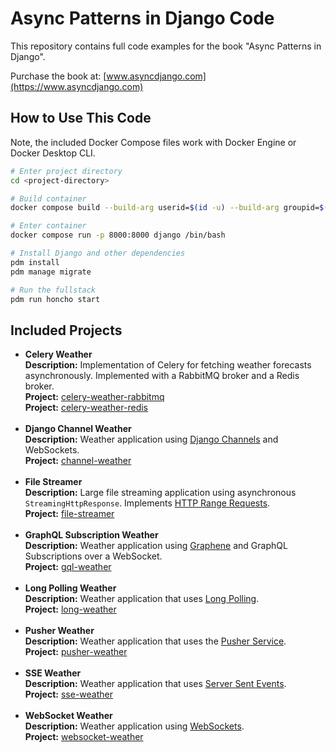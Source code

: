 # Async Patterns in Django Code

This repository contains full code examples for the book "Async Patterns in Django".

Purchase the book at: [www.asyncdjango.com](https://www.asyncdjango.com)

## How to Use This Code

Note, the included Docker Compose files work with Docker Engine or Docker Desktop CLI.

```bash
# Enter project directory
cd <project-directory>

# Build container
docker compose build --build-arg userid=$(id -u) --build-arg groupid=$(id -g)

# Enter container
docker compose run -p 8000:8000 django /bin/bash

# Install Django and other dependencies
pdm install
pdm manage migrate

# Run the fullstack
pdm run honcho start
```

## Included Projects

- **Celery Weather**<br>
**Description:** Implementation of Celery for fetching weather forecasts asynchronously. Implemented with a RabbitMQ broker and a Redis broker.<br>
**Project:** [celery-weather-rabbitmq](celery-weather-rabbitmq)<br>
**Project:** [celery-weather-redis](celery-weather-redis)<br><br>
- **Django Channel Weather**<br>
**Description:** Weather application using [Django Channels](https://channels.readthedocs.io/) and WebSockets.<br>
**Project:** [channel-weather](channel-weather)<br><br>
- **File Streamer**<br>
**Description:** Large file streaming application using asynchronous `StreamingHttpResponse`. Implements [HTTP Range Requests](https://developer.mozilla.org/en-US/docs/Web/HTTP/Range_requests).<br>
**Project:** [file-streamer](file-streamer)<br><br>
- **GraphQL Subscription Weather**<br>
**Description:** Weather application using [Graphene](https://graphene-python.org/) and GraphQL Subscriptions over a WebSocket.<br>
**Project:** [gql-weather](gql-weather)<br><br>
- **Long Polling Weather**<br>
**Description:** Weather application that uses [Long Polling](https://javascript.info/long-polling).<br>
**Project:** [long-weather](long-weather)<br><br>
- **Pusher Weather**<br>
**Description:** Weather application that uses the [Pusher Service](https://pusher.com/).<br>
**Project:** [pusher-weather](pusher-weather)<br><br>
- **SSE Weather**<br>
**Description:** Weather application that uses [Server Sent Events](https://developer.mozilla.org/en-US/docs/Web/API/Server-sent_events).<br>
**Project:** [sse-weather](sse-weather)<br><br>
- **WebSocket Weather**<br>
**Description:** Weather application using [WebSockets](https://developer.mozilla.org/en-US/docs/Web/API/WebSockets_API).<br>
**Project:** [websocket-weather](websocket-weather)
